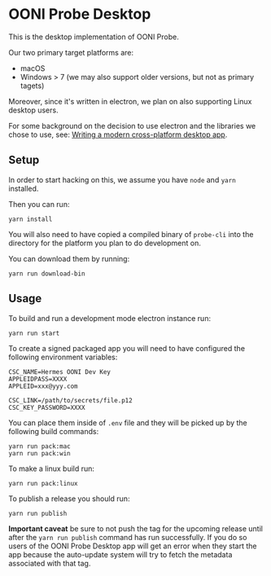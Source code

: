 # OONI Probe Desktop

This is the desktop implementation of OONI Probe.

Our two primary target platforms are:

- macOS
- Windows > 7 (we may also support older versions, but not as primary tagets)

Moreover, since it's written in electron, we plan on also supporting Linux desktop users.

For some background on the decision to use electron and the libraries we chose
to use, see: [Writing a modern cross-platform desktop
app](https://ooni.torproject.org/post/writing-a-modern-cross-platform-desktop-app/).

## Setup

In order to start hacking on this, we assume you have `node` and `yarn`
installed.

Then you can run:
```
yarn install
```

You will also need to have copied a compiled binary of `probe-cli` into the
directory for the platform you plan to do development on.

You can download them by running:
```
yarn run download-bin
```

## Usage

To build and run a development mode electron instance run:
```
yarn run start
```

To create a signed packaged app you will need to have configured the following
environment variables:

```
CSC_NAME=Hermes OONI Dev Key
APPLEIDPASS=XXXX
APPLEID=xxx@yyy.com

CSC_LINK=/path/to/secrets/file.p12
CSC_KEY_PASSWORD=XXXX
```

You can place them inside of `.env` file and they will be picked up by the
following build commands:

```
yarn run pack:mac
yarn run pack:win
```

To make a linux build run:

```
yarn run pack:linux
```

To publish a release you should run:
```
yarn run publish
```

**Important caveat** be sure to not push the tag for the upcoming release until
after the `yarn run publish` command has run successfully. If you do so users
of the OONI Probe Desktop app will get an error when they start the app because
the auto-update system will try to fetch the metadata associated with that tag.
